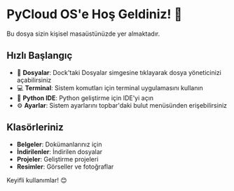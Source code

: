 # PyCloud OS'e Hoş Geldiniz! 🎉

Bu dosya sizin kişisel masaüstünüzde yer almaktadır.

## Hızlı Başlangıç

- 📁 **Dosyalar**: Dock'taki Dosyalar simgesine tıklayarak dosya yöneticinizi açabilirsiniz
- 💻 **Terminal**: Sistem komutları için terminal uygulamasını kullanın
- 🐍 **Python IDE**: Python geliştirme için IDE'yi açın
- ⚙️ **Ayarlar**: Sistem ayarlarını topbar'daki bulut menüsünden erişebilirsiniz

## Klasörleriniz

- **Belgeler**: Dokümanlarınız için
- **İndirilenler**: İndirilen dosyalar
- **Projeler**: Geliştirme projeleri
- **Resimler**: Görseller ve fotoğraflar

Keyifli kullanımlar! 😊
